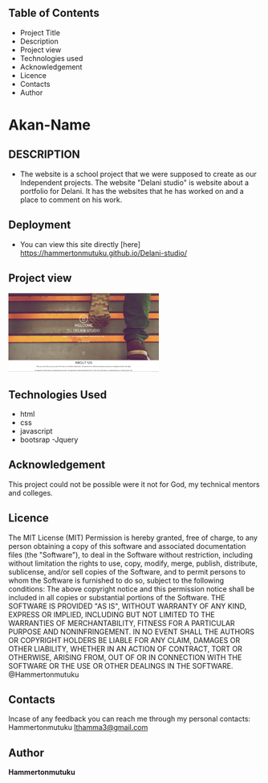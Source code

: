 ## Table of Contents
- Project Title
- Description
- Project view
- Technologies used
- Acknowledgement
- Licence
- Contacts
- Author
# Akan-Name
## DESCRIPTION
- The website is a school project that we were supposed to create as our Independent projects. The website "Delani studio" is website about a portfolio
for Delani. It has the websites that he has worked on and a place to comment on his work. 
## Deployment
- You can view this site directly [here] https://hammertonmutuku.github.io/Delani-studio/

## Project view
<img src="images/Delani.jpg" width=300px >

## Technologies Used
- html
- css
- javascript
- bootsrap
-Jquery

## Acknowledgement
This project could not be possible were it not for God, my technical mentors and colleges.

## Licence
The MIT License (MIT)
Permission is hereby granted, free of charge, to any person obtaining a copy of this software and associated documentation files (the "Software"), to deal in the Software without restriction, including without limitation the rights to use, copy, modify, merge, publish, distribute, sublicense, and/or sell copies of the Software, and to permit persons to whom the Software is furnished to do so, subject to the following conditions:
The above copyright notice and this permission notice shall be included in all copies or substantial portions of the Software.
THE SOFTWARE IS PROVIDED "AS IS", WITHOUT WARRANTY OF ANY KIND, EXPRESS OR IMPLIED, INCLUDING BUT NOT LIMITED TO THE WARRANTIES OF MERCHANTABILITY, FITNESS FOR A PARTICULAR PURPOSE AND NONINFRINGEMENT. IN NO EVENT SHALL THE AUTHORS OR COPYRIGHT HOLDERS BE LIABLE FOR ANY CLAIM, DAMAGES OR OTHER LIABILITY, WHETHER IN AN ACTION OF CONTRACT, TORT OR OTHERWISE, ARISING FROM, OUT OF OR IN CONNECTION WITH THE SOFTWARE OR THE USE OR OTHER DEALINGS IN THE SOFTWARE.
@Hammertonmutuku

## Contacts
 Incase of any feedback you can reach me through my personal contacts:
 Hammertonmutuku
 lthamma3@gmail.com

## Author
**Hammertonmutuku**